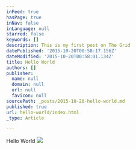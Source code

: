 ```yaml
---
inFeed: true
hasPage: true
inNav: false
inLanguage: null
starred: false
keywords: []
description: This is my first post on The Grid
datePublished: '2015-10-20T00:58:17.156Z'
dateModified: '2015-10-20T00:58:01.134Z'
title: Hello World
authors: []
publisher:
  name: null
  domain: null
  url: null
  favicon: null
sourcePath: _posts/2015-10-20-hello-world.md
published: true
url: hello-world/index.html
_type: Article

---
```

Hello World
![](https://the-grid-user-content.s3-us-west-2.amazonaws.com/2237bb50-f90f-4616-9903-5e08ddc72401.jpg)